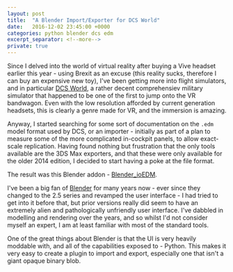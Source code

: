 ```yaml
---
layout: post
title:  "A Blender Import/Exporter for DCS World"
date:   2016-12-02 23:45:00 +0000
categories: python blender dcs edm
excerpt_separator: <!--more-->
private: true
---
```


Since I delved into the world of virtual reality after buying a Vive headset
earlier this year - using Brexit as an excuse (this reality sucks, therefore I
can buy an expensive new toy), I've been getting more into flight simulators,
and in particular [DCS World][dcs], a rather decent comprehensiev military
simulator that happened to be one of the first to jump onto the VR bandwagon.
Even with the low resolution afforded by current generation headsets, this is
clearly a genre made for VR, and the immersion is amazing.

Anyway, I started searching for some sort of documentation on the `.edm`
model format used by DCS, or an importer - initially as part of a plan to
measure some of the more complicated in-cockpit panels, to allow exact-scale
replication. Having found nothing but frustration that the only tools available
are the 3DS Max exporters, and that these were only available for the older
2014 edition, I decided to start having a poke at the file format.

The result was this Blender addon - [Blender_ioEDM][repo].

<!--more-->

I've been a big fan of [Blender][blender] for many years now - ever since they
changed to the 2.5 series and revamped the user interface - I had tried to get
into it before that, but prior versions really did seem to have an extremely
alien and pathologically unfriendly user interface. I've dabbled in modelling
and rendering over the years, and so whilst I'd not consider myself an expert,
I am at least familiar with most of the standard tools.

One of the great things about Blender is that the UI is very heavily moddable
with, and all of the capabilities exposed to - Python. This makes it very easy
to create a plugin to import and export, especially one that isn't a giant 
opaque binary blob.




[dcs]: https://www.digitalcombatsimulator.com
[repo]: https://github.com/ndevenish/Blender_ioEDM
[blender]: https://www.blender.org/

